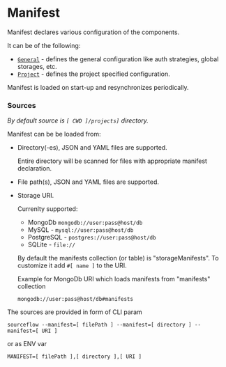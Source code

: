 # Manifest

Manifest declares various configuration of the components.

It can be of the following:
* [`General`](manifest.general.md) - defines the general configuration like auth strategies, global storages, etc.
* [`Project`](manifest.project.md) - defines the project specified configuration.

Manifest is loaded on start-up and resynchronizes periodically.

### Sources

*By default source is `[ CWD ]/projects]` directory.*

Manifest can be be loaded from:
* Directory(-es), JSON and YAML files are supported.

  Entire directory will be scanned for files with appropriate manifest declaration.
* File path(s), JSON and YAML files are supported.
* Storage URI.

  Currenlty supported:
    * MongoDb `mongodb://user:pass@host/db`
    * MySQL - `mysql://user:pass@host/db`
    * PostgreSQL - `postgres://user:pass@host/db`
    * SQLite - `file://`

  By default the manifests collection (or table) is "storageManifests".
  To customize it add `#[ name ]` to the URI.

  Example for MongoDb URI which loads manifests from "manifests" collection
  ```
  mongodb://user:pass@host/db#manifests
  ```

The sources are provided in form of CLI param
  ```
  sourceflow --manifest=[ filePath ] --manifest=[ directory ] --manifest=[ URI ]
  ```
or as ENV var
  ```
  MANIFEST=[ filePath ],[ directory ],[ URI ]
  ```


